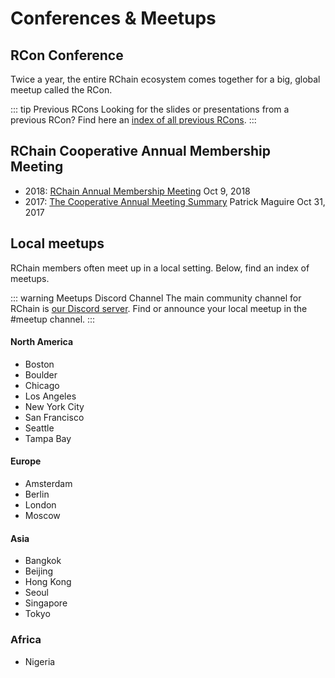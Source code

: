 # Conferences & Meetups

## RCon Conference
Twice a year, the entire RChain ecosystem comes together for a big, global meetup called the RCon. 

::: tip Previous RCons
Looking for the slides or presentations from a previous RCon? 
Find here an [index of all previous RCons](/ecosystem/conferences).
:::

## RChain Cooperative Annual Membership Meeting

 - 2018: [RChain Annual Membership Meeting](https://www.rchain.coop/blog/rchain-annual-membership-meeting/) Oct 9, 2018 
 - 2017: [The Cooperative Annual Meeting Summary](https://medium.com/rchain-cooperative/annual-meeting-summary-3827a82a2e33) Patrick Maguire Oct 31, 2017


## Local meetups
RChain members often meet up in a local setting. Below, find an index of meetups. 

::: warning Meetups Discord Channel
The main community channel for RChain is [our Discord server](https://discordapp.com/invite/fvY8qhx). Find or announce your local meetup in the #meetup channel.
::: 

#### North America

- Boston
- Boulder
- Chicago
- Los Angeles
- New York City
- San Francisco
- Seattle
- Tampa Bay


#### Europe
- Amsterdam
- Berlin
- London
- Moscow



#### Asia
- Bangkok
- Beijing
- Hong Kong
- Seoul
- Singapore
- Tokyo


### Africa
- Nigeria
